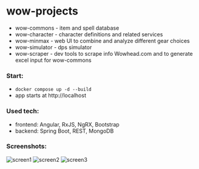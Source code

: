 # wow-projects

* wow-commons - item and spell database
* wow-character - character definitions and related services
* wow-minmax - web UI to combine and analyze different gear choices
* wow-simulator - dps simulator
* wow-scraper - dev tools to scrape info Wowhead.com and to generate excel input for wow-commons

### Start: 

* `docker compose up -d --build`
* app starts at http://localhost

### Used tech:

* frontend: Angular, RxJS, NgRX, Bootstrap
* backend: Spring Boot, REST, MongoDB  

### Screenshots:

![screen1](https://user-images.githubusercontent.com/83117072/230472323-7622fe82-e26f-4f16-aeca-c6f2846ef121.png)
![screen2](https://user-images.githubusercontent.com/83117072/230472362-13483a59-a8f0-4fd6-94e5-1fcd93abd1ac.png)
![screen3](https://user-images.githubusercontent.com/83117072/230472395-de8c3ee5-3e73-4cbd-9dd0-6cb4ec998913.png)
